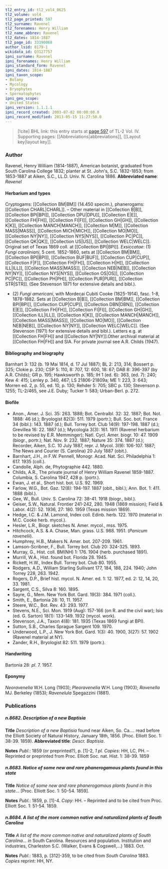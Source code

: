 ```yaml
---
tl2_entry_id: tl2_vol4_0625
tl2_volume: vol4
tl2_page_printed: 597
tl2_surname: Ravenel
tl2_forenames: Henry William
tl2_name_abbrev: Ravenel
tl2_dates: 1814-1887
tl2_page_id: 33190068
author_lsid: 8179-1
wikidata_id: Q3127757
ipni_surname: Ravenel
ipni_forenames: Henry William
ipni_standard_form: Ravenel
ipni_dates: 1814-1887
ipni_taxon_scope: 
- Botany
- Mycology
- Bryophytes
- Spermatophytes
ipni_geo_scope: 
- United States
ipni_version: 1.1.1.1
ipni_record_created: 2003-07-02 00:00:00.0
ipni_record_modified: 2013-05-15 11:27:50.0
---
```



> [!cite] BHL link: this entry starts at [page 597](https://www.biodiversitylibrary.org/page/33190068) of TL-2 Vol. IV.
> Supporting pages: [[Abbreviations|abbreviations]], [[Layout key|layout key]].

### Author

Ravenel, Henry William (1814-1887), American botanist, graduated from South Carolina College 1832; planter at St. John's, S.C. 1832-1853; from 1853-1887 at Aiken, S.C., LL.D. Univ. N. Carolina 1886. 
**Abbreviated name**: *Ravenel*

#### Herbarium and types

Cryptogams: [[Collection BM|BM]] (14.450 specim.), phanerogams: [[Collection CHARL|CHARL]]. – Other material in [[Collection B|B]], [[Collection BPI|BPI]], [[Collection DPU|DPU]], [[Collection E|E]], [[Collection FH|FH]], [[Collection FI|FI]], [[Collection GH|GH]], [[Collection K|K]], [[Collection MANCH|MANCH]], [[Collection M|M]], [[Collection MASS|MASS]], [[Collection MICH|MICH]], [[Collection MO|MO]], [[Collection NY|NY]], [[Collection NYS|NYS]], [[Collection PC|PC]], [[Collection QK|QK]], [[Collection US|US]], [[Collection WELC|WELC]]. Original set of Texas 1869 coll. at [[Collection BPI|BPI]].
*Exsiccatae*: (1) *Fungi caroliniani*, 5 cent. 1852-1860, sets at [[Collection BM|BM]], [[Collection BPI|BPI]], [[Collection BUF|BUF]], [[Collection CUP|CUP]], [[Collection F|F]], [[Collection FH|FH]], [[Collection H|H]], [[Collection ILL|ILL]], [[Collection MASS|MASS]], [[Collection NEB|NEB]], [[Collection NY|NY]], [[Collection NYS|NYS]], [[Collection OS|OS]], [[Collection PC|PC]], [[Collection PH|PH]], [[Collection PUR|PUR]], [[Collection STR|STR]]. (See Stevenson 1971 for extensive details and bibl.).
- (2) *Fungi americani*, with Mordecai Cubiti Cooke (1825-1914), fasc. 1-8, 1878-1882. Sets at [[Collection B|B]], [[Collection BM|BM]], [[Collection BPI|BPI]], [[Collection CUP|CUP]], [[Collection DBN|DBN]], [[Collection E|E]], [[Collection FH|FH]], [[Collection FI|FI]], [[Collection GH|GH]], [[Collection ILL|ILL]], [[Collection K|K]], [[Collection MANCH|MANCH]], [[Collection MASS|MASS]], [[Collection MO|MO]], [[Collection NEB|NEB]], [[Collection NY|NY]], [[Collection WELC|WELC]]. (See Stevenson (1971) for extensive details and bibl.).
Letters e.g. at [[Collection FH|FH]] and [[Collection NY|NY]].Other archival material at [[Collection FH|FH]] and SIA. For private journal see A.R. Childs (1947).

#### Bibliography and biography

Barnhart 3: 132 (b. 19 Mai 1814, d. 17 Jul 1887); BL 2: 213, 314; Bossert p. 325; Clokie p. 230; CSP 5: 110, 8: 707, 12: 600, 18: 67; DAB 8: 396-397 (by A.R. Childs); GR p. 195; Hawksworth p. 185; IH 1 (ed. 6): 363, (ed. 7): 240; Kew 4: 415; Lenley p. 340, 467; LS 21806-21809a; ME 1: 223, 3: 643; Morren ed. 2, p. 55, ed. 10, p. 130; Rehder 5: 705; SBC p. 130; Stevenson p. 1255; TL-2/465, see J.E. Duby; Tucker 1: 583; Urban-Berl. p. 272.

#### Biofile

- Anon., Amer. J. Sci. 35: 263. 1888; Bot. Centralbl. 32: 32. 1887; Bot. Not. 1888: 46 (d.); Bryologist 82(3): 511. 1979 (portr.); Bull. Soc. bot. France 34 (bibl.): 143. 1887 (d.); Bull. Torrey bot. Club 14(9): 197-198. 1887 (d.); Grevillea 16: 22. 1887 (d.); Mycologia 3(3): 161. 1911 (Ravenel herbarium to be revised by E.R. Memminger); Natl. Cycl. Amer. biogr. 10: 47. 1909 (biogr., portr.); Nat. Nov. 9: 232. 1887; Nature 35: 374. 1887 (d.); Recorder, Aiken, S.C. 10 July 1887, repr. J. Mycol. 3(9): 106-107. 1887; The News and Courier (S. Carolina) 20 July 1887 (obit.).
- Barnhart, J.H., *in* F.W. Pennell, Monogr. Acad. Nat. Sci. Philadelphia 1: 617. 1935 (coll.).
- Candolle, Alph. de, Phytographie 442. 1880.
- Childs, A.R., The private journal of Henry William Ravenel 1859-1887. Columbia, S. Carolina 1947, 428 p. (portr.).
- Ewan, J. et al., Short hist. bot. U.S. 92. 1969.
- Farlow, W.G., Bot. Gaz. 12(8): 194-197. 1887 (obit., bibl.); Ann. Bot. 1: 411. 1888 (bibl.).
- Gee, W., Bull. Univ. S. Carolina 72: 38-41. 1918 (biogr., bibl.).
- Geiser, S.W., Natural. Frontier 241-242, 280. 1948 (1869 mission); Field & Labor. 4(2): 52. 1936, 27: 180. 1959 (Texas mission 1869).
- Hedge, I.C. & J.M. Lamond, Index coll. Edinb. herb. 122. 1970 (material in M.C. Cooke herb. mycol.).
- Hesler, L.R., Biogr. sketches N. Amer. mycol., mss. 1975.
- Hitchcock, A.S. & A. Chase, Man. grass. U.S. 988. 1951. (*Panicum ravenelii*).
- Humphrey, H.B., Makers N. Amer. bot. 207-209. 1961.
- Lamson-Scribner, F., Bull. Torrey bot. Club 20: 324-325. 1893.
- Murray, G., Hist. coll. BM(NH) 1: 176. 1904 (herb. purchased 1891).
- Murrill, W.A., Hist. found bot. Florida 28. 1945.
- Rickett, H.W., Index Bull. Torrey bot. Club 80. 1955.
- Rodgers, A.D., William Starling Sullivant 177, 184, 188, 224. 1940; John Torrey 228, 263. 1942.
- Rogers, D.P., Brief hist. mycol. N. Amer. ed. 1: 12. 1977, ed. 2: 12, 14, 20, 33. 1981.
- Sargent, C.S., Silva 8: 160. 1895.
- Sayre, G., Mem. New York Bot. Gard. 19(3): 384. 1971 (coll.).
- Smith, E., Bartonia 28: 10, 11. 1957.
- Steere, W.C., Bot. Rev. 43: 293. 1977.
- Stevens, N.E., Sci. Mon. 1919 (Aug): 157-166 (on R. and the civil war); Isis (ed. G. Sarton) 18(1): 133-149. 1932 (mycol. work).
- Stevenson, J.A., Taxon 4(8): 181. 1935 (Texas 1869 fungi at BPI).
- Sutton, S.B., Charles Sprague Sargent 109. 1970.
- Underwood, L.P., J. New York Bot. Gard. 1(3): 40. 1900, 3(27): 57. 1902 (Ravenel material at NY).
- Zander, R.H., Bryologist 82: 511. 1979 (portr.).

#### Handwriting

Bartonia 28: *pl*. 7. 1957.

#### Eponymy

*Neoravenelia* W.H. Long (1903); *Pleoravenelia* W.H. Long (1903); *Ravenella* MJ. Berkeley (1853); *Ravenelula* Spegazzini (1881).

### Publications

##### n.8682. Description of a new Baptisia

**Title**
*Description of a new Baptisia* found near Aiken, So. Ca.... read before the Elliott Society of Natural History, January 18th, 1856. \[Proc. Elliott Soc. 1: 38-39. 1859).
**Abbreviated title**: *Descr. Baptisia*.

**Notes**
*Publ*.: 1859 (or preprinted?), p. \[1\]-2, *1 pl. Copies*: HH, LC, PH. – Reprinted or preprinted from Proc. Elliott Soc. nat. Hist. 1: 38-39. 1859

##### n.8683. Notice of some new and rare phanerogamous plants found in this state

**Title**
*Notice of some new and rare phanerogamous plants found in this state*... \[Proc. Elliott Soc. 1: 50-54. 1859\].

**Notes**
*Publ*.: 1859, p. \[1\]-4. *Copy*: HH. – Reprinted and to be cited from Proc. Elliott Soc. 1: 51-54. 1859.

##### n.8684. A list of the more common native and naturalized plants of South Carolina

**Title**
*A list of the more common native and naturalized plants of South Carolina*... *in* South Carolina. Resources and population. Institution and industries, Charleston S.C. (Walker, Evans & Cogswell,...) 1883. Oct.

**Notes**
*Publ*.: 1883, p. \[312\]-359, to be cited from *South Carolina* 1883. *Copies* reprint: HH, NY.

